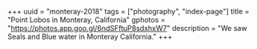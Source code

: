 +++
uuid = "monteray-2018"
tags = ["photography", "index-page"]
title = "Point Lobos in Monteray, California"
gphotos = "https://photos.app.goo.gl/6ndSFftuP8sdxhxW7"
description = "We saw Seals and Blue water in Monteray California."
+++
